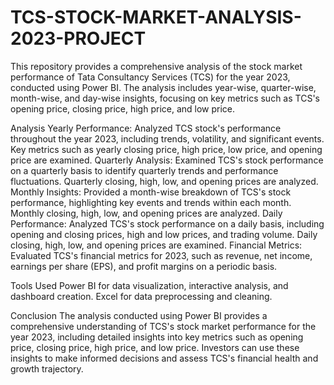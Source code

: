 # TCS-STOCK-MARKET-ANALYSIS-2023-PROJECT

This repository provides a comprehensive analysis of the stock market performance of Tata Consultancy Services (TCS) for the year 2023, conducted using Power BI. The analysis includes year-wise, quarter-wise, month-wise, and day-wise insights, focusing on key metrics such as TCS's opening price, closing price, high price, and low price.

Analysis
Yearly Performance: Analyzed TCS stock's performance throughout the year 2023, including trends, volatility, and significant events. Key metrics such as yearly closing price, high price, low price, and opening price are examined.
Quarterly Analysis: Examined TCS's stock performance on a quarterly basis to identify quarterly trends and performance fluctuations. Quarterly closing, high, low, and opening prices are analyzed.
Monthly Insights: Provided a month-wise breakdown of TCS's stock performance, highlighting key events and trends within each month. Monthly closing, high, low, and opening prices are analyzed.
Daily Performance: Analyzed TCS's stock performance on a daily basis, including opening and closing prices, high and low prices, and trading volume. Daily closing, high, low, and opening prices are examined.
Financial Metrics: Evaluated TCS's financial metrics for 2023, such as revenue, net income, earnings per share (EPS), and profit margins on a periodic basis.

Tools Used
Power BI for data visualization, interactive analysis, and dashboard creation.
Excel for data preprocessing and cleaning.

Conclusion
The analysis conducted using Power BI provides a comprehensive understanding of TCS's stock market performance for the year 2023, including detailed insights into key metrics such as opening price, closing price, high price, and low price. Investors can use these insights to make informed decisions and assess TCS's financial health and growth trajectory.
